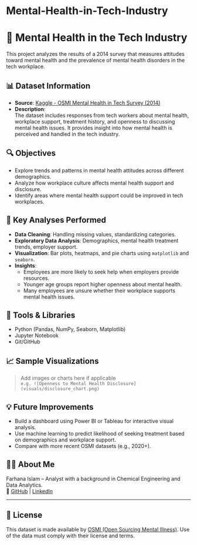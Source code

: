 # Mental-Health-in-Tech-Industry
# 🧠 Mental Health in the Tech Industry

This project analyzes the results of a 2014 survey that measures attitudes toward mental health and the prevalence of mental health disorders in the tech workplace.

## 📊 Dataset Information

- **Source**: [Kaggle - OSMI Mental Health in Tech Survey (2014)](https://www.kaggle.com/datasets/osmi/mental-health-in-tech-survey/data)
- **Description**:  
  The dataset includes responses from tech workers about mental health, workplace support, treatment history, and openness to discussing mental health issues. It provides insight into how mental health is perceived and handled in the tech industry.

## 🔍 Objectives

- Explore trends and patterns in mental health attitudes across different demographics.
- Analyze how workplace culture affects mental health support and disclosure.
- Identify areas where mental health support could be improved in tech workplaces.
## 🧪 Key Analyses Performed

- **Data Cleaning**: Handling missing values, standardizing categories.
- **Exploratory Data Analysis**: Demographics, mental health treatment trends, employer support.
- **Visualization**: Bar plots, heatmaps, and pie charts using `matplotlib` and `seaborn`.
- **Insights**:
  - Employees are more likely to seek help when employers provide resources.
  - Younger age groups report higher openness about mental health.
  - Many employees are unsure whether their workplace supports mental health issues.

## 📌 Tools & Libraries

- Python (Pandas, NumPy, Seaborn, Matplotlib)
- Jupyter Notebook
- Git/GitHub

## 📈 Sample Visualizations

> Add images or charts here if applicable  
`e.g. ![Openness to Mental Health Disclosure](visuals/disclosure_chart.png)`

## 💡 Future Improvements

- Build a dashboard using Power BI or Tableau for interactive visual analysis.
- Use machine learning to predict likelihood of seeking treatment based on demographics and workplace support.
- Compare with more recent OSMI datasets (e.g., 2020+).

## 🙋‍♀️ About Me

Farhana Islam – Analyst with a background in Chemical Engineering and Data Analytics.  
🔗 [GitHub](https://github.com/Farhanaislam1) | [LinkedIn](https://www.linkedin.com/in/farhana-islam-261938262)

---

## 📌 License

This dataset is made available by [OSMI (Open Sourcing Mental Illness)](https://osmihelp.org/). Use of the data must comply with their license and terms.
